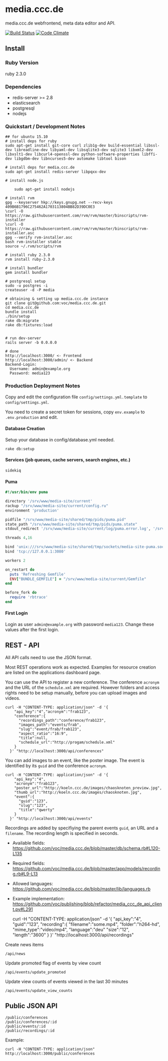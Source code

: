 # media.ccc.de

media.ccc.de webfrontend, meta data editor and API.

[![Build Status](https://travis-ci.org/voc/media.ccc.de.svg?branch=master)](https://travis-ci.org/voc/media.ccc.de)
[![Code Climate](https://codeclimate.com/github/voc/media.ccc.de.png)](https://codeclimate.com/github/voc/media.ccc.de)

## Install

### Ruby Version

ruby 2.3.0

### Dependencies

* redis-server >= 2.8
* elasticsearch
* postgresql
* nodejs

### Quickstart / Development Notes

```
## for ubuntu 15.10
# install deps for ruby
sudo apt-get install git-core curl zlib1g-dev build-essential libssl-dev libreadline-dev libyaml-dev libsqlite3-dev sqlite3 libxml2-dev libxslt1-dev libcurl4-openssl-dev python-software-properties libffi-dev libgdbm-dev libncurses5-dev automake libtool bison

# install deps for media.ccc.de
sudo apt-get install redis-server libpqxx-dev

# install node.js

    sudo apt-get install nodejs

# install rvm
gpg --keyserver hkp://keys.gnupg.net --recv-keys 409B6B1796C275462A1703113804BB82D39DC0E3
\curl -O https://raw.githubusercontent.com/rvm/rvm/master/binscripts/rvm-installer
\curl -O https://raw.githubusercontent.com/rvm/rvm/master/binscripts/rvm-installer.asc
gpg --verify rvm-installer.asc
bash rvm-installer stable
source ~/.rvm/scripts/rvm

# install ruby 2.3.0
rvm install ruby-2.3.0

# install bundler
gem install bundler

# postgresql setup
sudo -u postgres -i
createuser -d -P media

# obtaining & setting up media.ccc.de instance
git clone git@github.com:voc/media.ccc.de.git
cd media.ccc.de
bundle install
./bin/setup
rake db:migrate
rake db:fixtures:load


# run dev-server
rails server -b 0.0.0.0

# done
http://localhost:3000/ <- Frontend
http://localhost:3000/admin/ <- Backend
Backend-Login:
  Username: admin@example.org
  Password: media123
```

### Production Deployment Notes

Copy and edit the configuration file `config/settings.yml.template` to `config/settings.yml`.

You need to create a secret token for sessions, copy `env.example` to `.env.production` and edit.

#### Database Creation

Setup your database in config/database.yml needed.

    rake db:setup

#### Services (job queues, cache servers, search engines, etc.)

    sidekiq

#### Puma

```puma.rb
#!/usr/bin/env puma

directory '/srv/www/media-site/current'
rackup "/srv/www/media-site/current/config.ru"
environment 'production'

pidfile "/srv/www/media-site/shared/tmp/pids/puma.pid"
state_path "/srv/www/media-site/shared/tmp/pids/puma.state"
stdout_redirect '/srv/www/media-site/current/log/puma.error.log', '/srv/www/media-site/current/log/puma.access.log', true

threads 4,16

bind 'unix:///srv/www/media-site/shared/tmp/sockets/media-site-puma.sock'
bind 'tcp://127.0.0.1:3080'

workers 2

on_restart do
  puts 'Refreshing Gemfile'
  ENV["BUNDLE_GEMFILE"] = "/srv/www/media-site/current/Gemfile"
end

before_fork do
  require 'rbtrace'
end
```

#### First Login

Login as user `admin@example.org` with password `media123`. Change these values after the first login.

## REST - API

All API calls need to use the JSON format.

Most REST operations work as expected. Examples for resource creation are listed on the applications dashboard page.

You can use the API to register a new conference. The conference `acronym` and the URL of the `schedule.xml` are required.
However folders and access rights need to be setup manually, before you can upload images and videos.

    curl -H "CONTENT-TYPE: application/json" -d '{
        "api_key":"4","acronym":"frab123",
        "conference":{
          "recordings_path":"conference/frab123",
          "images_path":"events/frab",
          "slug":"event/frab/frab123",
          "aspect_ratio":"16:9",
          "title":null,
          "schedule_url":"http://progam/schedule.xml"
        }
      }' "http://localhost:3000/api/conferences"

You can add images to an event, like the poster image. The event is identified by its `guid` and the conference `acronym`.

    curl -H "CONTENT-TYPE: application/json" -d '{
        "api_key":"4",
        "acronym":"frab123",
        "poster_url":"http://koeln.ccc.de/images/chaosknoten_preview.jpg",
        "thumb_url":"http://koeln.ccc.de/images/chaosknoten.jpg",
        "event":{
          "guid":"123",
          "slug":"123",
          "title":"qwerty"
        }
      }' "http://localhost:3000/api/events"

Recordings are added by specifiying the parent events `guid`, an URL and a `filename`.
The recording length is specified in seconds. 
* Available fields: https://github.com/voc/media.ccc.de/blob/master/db/schema.rb#L120-L135 
* Required fields: https://github.com/voc/media.ccc.de/blob/master/app/models/recording.rb#L9-L13 
* Allowed languages: https://github.com/voc/media.ccc.de/blob/master/lib/languages.rb
* Example implementation: https://github.com/voc/publishing/blob/refactor/media_ccc_de_api_client.py#L291


    curl -H "CONTENT-TYPE: application/json" -d '{
        "api_key":"4",
        "guid":"123",
        "recording":{
          "filename":"some.mp4",
          "folder":"h264-hd",
          "mime_type":"video/mp4",
          "language":"deu"
          "size":"12",
          "length":"3600"
          }
      }' "http://localhost:3000/api/recordings"


Create news items

    /api/news

Update promoted flag of events by view count

    /api/events/update_promoted

Update view counts of events viewed in the last 30 minutes

    /api/events/update_view_counts

## Public JSON API

    /public/conferences
    /public/conferences/:id
    /public/events/:id
    /public/recordings/:id


Example:

    curl -H "CONTENT-TYPE: application/json" http://localhost:3000/public/conferences
